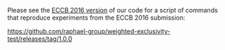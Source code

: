 Please see the [ECCB 2016 version](https://github.com/raphael-group/weighted-exclusivity-test/releases/tag/1.0.0) of our code for a script of commands that reproduce experiments from the ECCB 2016 submission:

https://github.com/raphael-group/weighted-exclusivity-test/releases/tag/1.0.0
